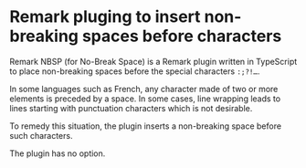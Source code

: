 # Remark pluging to insert non-breaking spaces before characters

Remark NBSP (for No-Break Space) is a Remark plugin written in TypeScript to place non-breaking spaces before the special characters `:;?!…`.

In some languages such as French, any character made of two or more elements is preceded by a space. In some cases, line wrapping leads to lines starting with punctuation characters which is not desirable.

To remedy this situation, the plugin inserts a non-breaking space before such characters.

The plugin has no option.
